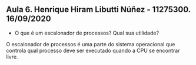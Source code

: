 ## Aula 6. Henrique Hiram Libutti Núñez - 11275300. 16/09/2020

- O que é um escalonador de processos? Qual sua utilidade?

O escalonador de processos é uma parte do sistema operacional que controla qual
processo deve ser executado quando a CPU se encontrar livre.

